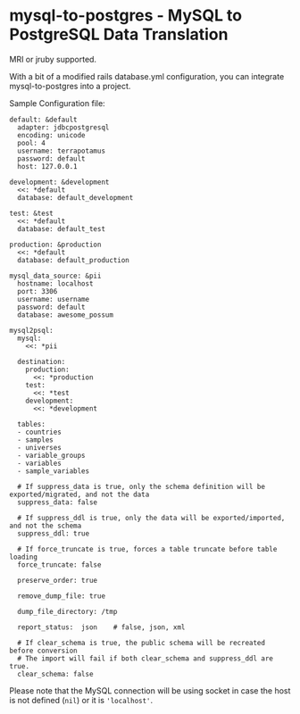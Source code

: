 # mysql-to-postgres - MySQL to PostgreSQL Data Translation

MRI or jruby supported.

With a bit of a modified rails database.yml configuration, you can integrate mysql-to-postgres into a project.

Sample Configuration file:

    default: &default
      adapter: jdbcpostgresql
      encoding: unicode
      pool: 4
      username: terrapotamus
      password: default
      host: 127.0.0.1

    development: &development
      <<: *default
      database: default_development

    test: &test
      <<: *default
      database: default_test

    production: &production
      <<: *default
      database: default_production

    mysql_data_source: &pii
      hostname: localhost
      port: 3306
      username: username
      password: default
      database: awesome_possum

    mysql2psql:
      mysql:
        <<: *pii

      destination:
        production:
          <<: *production
        test: 
          <<: *test
        development:
          <<: *development

      tables:
      - countries
      - samples
      - universes
      - variable_groups
      - variables
      - sample_variables

      # If suppress_data is true, only the schema definition will be exported/migrated, and not the data
      suppress_data: false

      # If suppress_ddl is true, only the data will be exported/imported, and not the schema
      suppress_ddl: true

      # If force_truncate is true, forces a table truncate before table loading
      force_truncate: false

      preserve_order: true

      remove_dump_file: true

      dump_file_directory: /tmp

      report_status:  json    # false, json, xml

      # If clear_schema is true, the public schema will be recreated before conversion
      # The import will fail if both clear_schema and suppress_ddl are true.
      clear_schema: false

Please note that the MySQL connection will be using socket in case the host is not defined (`nil`) or it is `'localhost'`.
